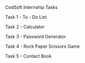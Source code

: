 CodSoft Internship Tasks

Task 1 - To - Do List

Task 2 - Calculator

Task 3 - Password Generator

Task 4 - Rock Paper Scissors Game

Task 5 - Contact Book